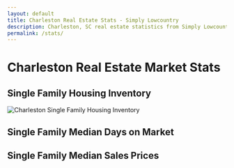 ```yaml
---
layout: default
title: Charleston Real Estate Stats - Simply Lowcountry
description: Charleston, SC real estate statistics from Simply Lowcountry.
permalink: /stats/
---
```

# Charleston Real Estate Market Stats

## Single Family Housing Inventory

![Charleston Single Family Housing Inventory](https://ctarmls.stats.10kresearch.com/infoserv/s-v1/yFEz-w8y?w=640&h=480 "Charleston Single Family Housing Inventory")


## Single Family Median Days on Market

## Single Family Median Sales Prices